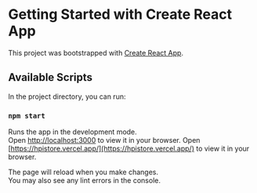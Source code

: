 # Getting Started with Create React App

This project was bootstrapped with [Create React App](https://github.com/facebook/create-react-app).

## Available Scripts

In the project directory, you can run:

### `npm start`

Runs the app in the development mode.\
Open [http://localhost:3000](http://localhost:3000) to view it in your browser.
Open [https://hpistore.vercel.app/](https://hpistore.vercel.app/) to view it in your browser.

The page will reload when you make changes.\
You may also see any lint errors in the console.


